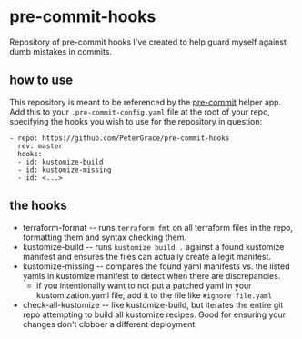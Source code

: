 # pre-commit-hooks
Repository of pre-commit hooks I've created to help guard myself against dumb mistakes in commits.

## how to use
This repository is meant to be referenced by the [pre-commit](https://pre-commit.com) helper app.
Add this to your `.pre-commit-config.yaml` file at the root of your repo, specifying the hooks you wish to use for the repository in question:
```
- repo: https://github.com/PeterGrace/pre-commit-hooks
  rev: master
  hooks:
  - id: kustomize-build
  - id: kustomize-missing
  - id: <...>

```


## the hooks
  - terraform-format -- runs `terraform fmt` on all terraform files in the repo, formatting them and syntax checking them.
  - kustomize-build -- runs `kustomize build .` against a found kustomize manifest and ensures the files can actually create a legit manifest.
  - kustomize-missing -- compares the found yaml manifests vs. the listed yamls in kustomize manifest to detect when there are discrepancies.
    - if you intentionally want to not put a patched yaml in your kustomization.yaml file, add it to the file like `#ignore file.yaml` 
  - check-all-kustomize -- like kustomize-build, but iterates the entire git repo attempting to build all kustomize recipes.  Good for ensuring your changes don't clobber a different deployment.

